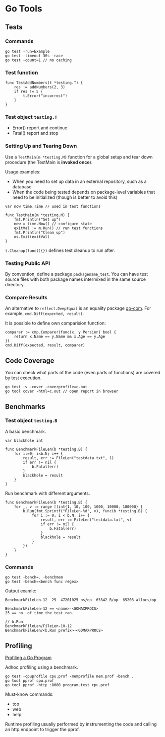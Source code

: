 # Go Tools

## Tests

### Commands
```
go test -run=Example
go test -timeout 30s -race
go test -count=1 // no caching
```

### Test function
```go=
func TestAddNumbers(t *testing.T) {
    res := addNumbers(2, 3)
    if res != 5 {
        t.Error("incorrect")
    }
}
```

### Test object `testing.T`
- Error() report and continue
- Fatal() report and stop

### Setting Up and Tearing Down
Use a `TestMain(m *testing.M)` function for a global setup and tear down procedure (the TestMain is **invoked once**).

Usage examples:

- When you need to set up data in an external repository, such as a database
- When the code being tested depends on package-level variables that need to be initialized (though is better to avoid this)

```go=
var now time.Time // used in test functions

func TestMain(m *testing.M) {
    fmt.Println("Set up")
    now = time.Now() // configure state
    exitVal := m.Run() // run test functions
    fmt.Println("Clean up")
    os.Exit(exitVal)
}
```

`t.Cleanup(func(){})` defines test cleanup to run after.

### Testing Public API
By convention, define a package `packagename_test`. You can have test source files with both package names intermixed in the same source directory.

### Compare Results

An alternative to `reflect.DeepEqual` is an equality package [go-com](https://github.com/google/go-cmp). For example,
`cmd.Diff(expected, result)`.

It is possible to define own comparision function:
```go=
comparer := cmp.Comparer(func(x, y Persion) bool {
    return x.Name == y.Name && x.Age == y.Age
})
cmd.Diff(expected, result, comparer)
```

## Code Coverage
You can check what parts of the code (even parts of functions) are covered by test execution.

```
go test -v -cover -coverprofile=c.out
go tool cover -html=c.out // open report in browser
```

## Benchmarks

### Test object `testing.B`
A basic benchmark.
```go=
var blackhole int

func BenchmarkFileLen(b *testing.B) {
    for i:=0; i<b.N; i++ {
        result, err := FileLen("testdata.txt", 1)
        if err != nil {
            b.Fatal(err)
        }
        blackhole = result
    }
}
```

Run benchmark with different arguments.
```go=
func BenchmarkFileLen(b *testing.B) {
    for _, v := range []int{1, 10, 100, 1000, 10000, 100000} {
        b.Run(fmt.Sprintf("FileLen-%d", v), func(b *testing.B) {
            for i := 0; i < b.N; i++ {
                result, err := FileLen("testdata.txt", v)
                if err != nil {
                    b.Fatal(err)
                }
                blackhole = result
            }
        })
    }
}
```

### Commands
```
go test -bench=. -benchmem
go test -bench=<bench func regex>
```

Output examle:
```
BenchmarkFileLen-12  25  47201025 ns/op  65342 B/op  65208 allocs/op

BenchmarkFileLen-12 == <name>-<GOMAXPROCS>
25 == no. of time the test ran.

// b.Run
BenchmarkFileLen/FileLen-10-12
BenchmarkFileLen/<b.Run prefix>-<GOMAXPROCS>
```

## Profiling
[Profiling a Go Program](https://pkg.go.dev/runtime/pprof)

Adhoc profiling using a benchmark.
```
go test -cpuprofile cpu.prof -memprofile mem.prof -bench .
go tool pprof cpu.prof
go tool pprof -http :8080 program.test cpu.prof
```

Must-know commands:
- top
- web
- help

Runtime profiling usually performed by instrumenting the code
and calling an http endpoint to trigger the pprof.